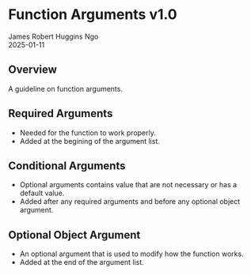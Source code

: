# Function Arguments v1.0

James Robert Huggins Ngo\
2025-01-11

## Overview

A guideline on function arguments.

## Required Arguments

- Needed for the function to work properly.
- Added at the begining of the argument list.

## Conditional Arguments

- Optional arguments contains value that are not necessary or has a default value.
- Added after any required arguments and before any optional object argument.

## Optional Object Argument

- An optional argument that is used to modify how the function works.
- Added at the end of the argument list.
